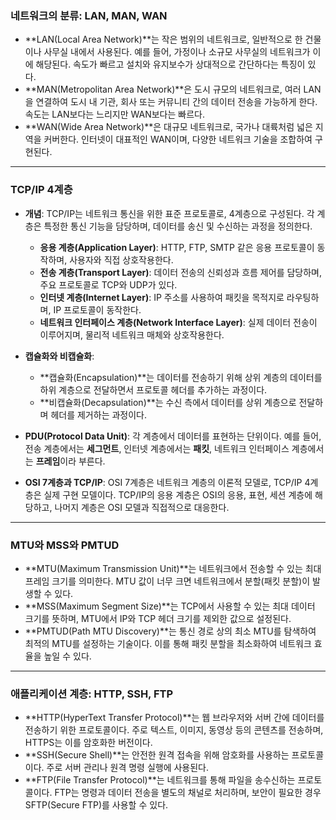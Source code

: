 ### 네트워크의 분류: LAN, MAN, WAN  
- **LAN(Local Area Network)**는 작은 범위의 네트워크로, 일반적으로 한 건물이나 사무실 내에서 사용된다. 예를 들어, 가정이나 소규모 사무실의 네트워크가 이에 해당된다. 속도가 빠르고 설치와 유지보수가 상대적으로 간단하다는 특징이 있다.  
- **MAN(Metropolitan Area Network)**은 도시 규모의 네트워크로, 여러 LAN을 연결하여 도시 내 기관, 회사 또는 커뮤니티 간의 데이터 전송을 가능하게 한다. 속도는 LAN보다는 느리지만 WAN보다는 빠르다.  
- **WAN(Wide Area Network)**은 대규모 네트워크로, 국가나 대륙처럼 넓은 지역을 커버한다. 인터넷이 대표적인 WAN이며, 다양한 네트워크 기술을 조합하여 구현된다.  

---

### TCP/IP 4계층  
- **개념**: TCP/IP는 네트워크 통신을 위한 표준 프로토콜로, 4계층으로 구성된다. 각 계층은 특정한 통신 기능을 담당하며, 데이터를 송신 및 수신하는 과정을 정의한다.  
  - **응용 계층(Application Layer)**: HTTP, FTP, SMTP 같은 응용 프로토콜이 동작하며, 사용자와 직접 상호작용한다.  
  - **전송 계층(Transport Layer)**: 데이터 전송의 신뢰성과 흐름 제어를 담당하며, 주요 프로토콜로 TCP와 UDP가 있다.  
  - **인터넷 계층(Internet Layer)**: IP 주소를 사용하여 패킷을 목적지로 라우팅하며, IP 프로토콜이 동작한다.  
  - **네트워크 인터페이스 계층(Network Interface Layer)**: 실제 데이터 전송이 이루어지며, 물리적 네트워크 매체와 상호작용한다.  

- **캡슐화와 비캡슐화**:  
  - **캡슐화(Encapsulation)**는 데이터를 전송하기 위해 상위 계층의 데이터를 하위 계층으로 전달하면서 프로토콜 헤더를 추가하는 과정이다.  
  - **비캡슐화(Decapsulation)**는 수신 측에서 데이터를 상위 계층으로 전달하며 헤더를 제거하는 과정이다.  

- **PDU(Protocol Data Unit)**: 각 계층에서 데이터를 표현하는 단위이다. 예를 들어, 전송 계층에서는 **세그먼트**, 인터넷 계층에서는 **패킷**, 네트워크 인터페이스 계층에서는 **프레임**이라 부른다.  

- **OSI 7계층과 TCP/IP**: OSI 7계층은 네트워크 계층의 이론적 모델로, TCP/IP 4계층은 실제 구현 모델이다. TCP/IP의 응용 계층은 OSI의 응용, 표현, 세션 계층에 해당하고, 나머지 계층은 OSI 모델과 직접적으로 대응한다.  

---

### MTU와 MSS와 PMTUD  
- **MTU(Maximum Transmission Unit)**는 네트워크에서 전송할 수 있는 최대 프레임 크기를 의미한다. MTU 값이 너무 크면 네트워크에서 분할(패킷 분할)이 발생할 수 있다.  
- **MSS(Maximum Segment Size)**는 TCP에서 사용할 수 있는 최대 데이터 크기를 뜻하며, MTU에서 IP와 TCP 헤더 크기를 제외한 값으로 설정된다.  
- **PMTUD(Path MTU Discovery)**는 통신 경로 상의 최소 MTU를 탐색하여 최적의 MTU를 설정하는 기술이다. 이를 통해 패킷 분할을 최소화하여 네트워크 효율을 높일 수 있다.  

---

### 애플리케이션 계층: HTTP, SSH, FTP  
- **HTTP(HyperText Transfer Protocol)**는 웹 브라우저와 서버 간에 데이터를 전송하기 위한 프로토콜이다. 주로 텍스트, 이미지, 동영상 등의 콘텐츠를 전송하며, HTTPS는 이를 암호화한 버전이다.  
- **SSH(Secure Shell)**는 안전한 원격 접속을 위해 암호화를 사용하는 프로토콜이다. 주로 서버 관리나 원격 명령 실행에 사용된다.  
- **FTP(File Transfer Protocol)**는 네트워크를 통해 파일을 송수신하는 프로토콜이다. FTP는 명령과 데이터 전송을 별도의 채널로 처리하며, 보안이 필요한 경우 SFTP(Secure FTP)를 사용할 수 있다.  

